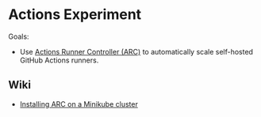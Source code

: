 # Actions Experiment

Goals:
- Use [Actions Runner Controller (ARC)](https://github.com/actions/actions-runner-controller/tree/master) to automatically scale self-hosted GitHub Actions runners.

## Wiki
- [Installing ARC on a Minikube cluster](https://github.com/swils23/actions-experiment/wiki/Installing-ARC-on-a-Minikube-cluster)
